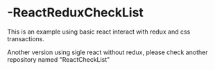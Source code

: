 # -ReactReduxCheckList
This is an example using basic react interact with redux and css transactions. 

Another version using sigle react without redux, please check another repository named "ReactCheckList"

